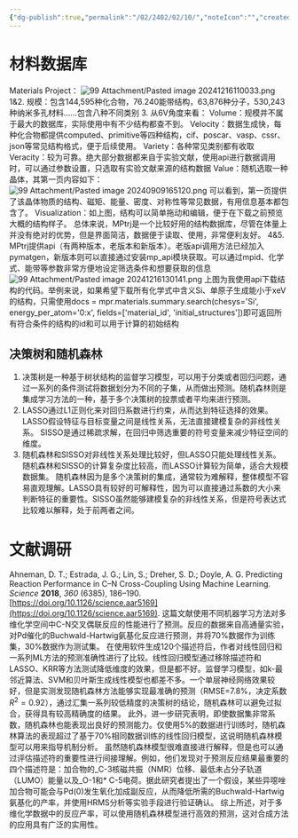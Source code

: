 ```yaml
---
{"dg-publish":true,"permalink":"/02/2402/02/10/","noteIcon":"","created":"2025-01-31T00:35","updated":"2025-07-01T20:39"}
---
```


# 材料数据库
Materials Project：
![99 Attachment/Pasted image 20241216110033.png](/img/user/99%20Attachment/Pasted%20image%2020241216110033.png)
   1&2. 规模：包含144,595种化合物，76.240能带结构，63,876种分子，530,243种纳米多孔材料……包含八种不同类别
3. 从6V角度来看：
    Volume：规模并不属于最大的数据库，实际使用中有不少结构都查不到。
    Velocity：数据生成快，每种化合物都提供computed、primitive等四种结构，cif、poscar、vasp、cssr、json等常见结构格式，便于后续使用。
    Variety：各种常见类别都有收取
    Veracity：较为可靠。绝大部分数据都来自于实验文献，使用api进行数据调用时，可以通过参数设置，只选取有实验文献来源的结构数据
    Value：随机选取一种晶体，其第一页内容如下：
![99 Attachment/Pasted image 20240909165120.png](/img/user/99%20Attachment/Pasted%20image%2020240909165120.png)
可以看到，第一页提供了该晶体物质的结构、磁矩、能量、密度、对称性等常见数据，有用信息基本都包含了。
    Visualization：如上图，结构可以简单拖动和编辑，便于在下载之前预览大概的结构样子。
总体来说，MPtrj是一个比较好用的结构数据库，尽管在体量上并没有绝对的优势，但是界面简洁，数据便于读取、使用，非常便利友好。
  4&5. MPtrj提供api（有两种版本，老版本和新版本）。老版api调用方法已经加入pymatgen，新版本则可以直接通过安装mp_api模块获取。可以通过mpid、化学式、能带等参数非常方便地设定筛选条件和想要获取的信息
  ![99 Attachment/Pasted image 20241216130141.png](/img/user/99%20Attachment/Pasted%20image%2020241216130141.png)
  上图为我使用api下载结构的代码。举例来说，如果希望下载所有化学式中含义Si、单原子生成能小于xeV的结构，只需使用docs = mpr.materials.summary.search(chesys='Si', energy_per_atom='0:x', fields=['material_id', 'initial_structures'])即可返回所有符合条件的结构的id和可以用于计算的初始结构
## 决策树和随机森林
1. 决策树是一种基于树状结构的监督学习模型，可以用于分类或者回归问题，通过一系列的条件测试将数据划分为不同的子集，从而做出预测。随机森林则是集成学习方法的一种，基于多个决策树的投票或者平均来进行预测。
2. LASSO通过L1正则化来对回归系数进行约束，从而达到特征选择的效果。LASSO假设特征与目标变量之间是线性关系，无法直接建模复杂的非线性关系。
SISSO是通过稀疏求解，在回归中筛选重要的符号变量来减少特征空间的维度。
3. 随机森林和SISSO对非线性关系处理比较好，但LASSO只能处理线性关系。
随机森林和SISSO的计算复杂度比较高，而LASSO计算较为简单，适合大规模数据集。
随机森林因为是多个决策树的集成，通常较为难解释，整体模型不容易直观理解。LASSO具有较好的可解释性，因为可以直接通过系数的大小来判断特征的重要性。SISSO虽然能够建模复杂的非线性关系，但是符号表达式比较难以解释，处于前两者之间。
# 文献调研
Ahneman, D. T.; Estrada, J. G.; Lin, S.; Dreher, S. D.; Doyle, A. G. Predicting Reaction Performance in C–N Cross-Coupling Using Machine Learning. _Science_ **2018**, _360_ (6385), 186–190. [https://doi.org/10.1126/science.aar5169](https://doi.org/10.1126/science.aar5169).
这篇文献使用不同机器学习方法对多维化学空间中C-N交叉偶联反应的性能进行了预测。反应的数据来自高通量实验，对Pd催化的Buchwald-Hartwig氨基化反应进行预测，并将70%数据作为训练集，30%数据作为测试集。
在使用软件生成120个描述符后，作者对线性回归和一系列ML方法的预测准确性进行了比较。线性回归模型通过移除描述符和LASSO、KRR等方法测试降低维度的效果，但是都不好。监督学习模型，如k-最邻近算法、SVM和贝叶斯生成线性模型也都差不多。一个单层神经网络效果较好，但是实测发现随机森林方法能够实现最准确的预测（RMSE=7.8%，决定系数$R^2=0.92$），通过汇集一系列较低精度的决策树的结论，随机森林可以避免过拟合，获得具有较高精确度的结果。
此外，进一步研究表明，即使数据集非常系数，随机森林也能表现出良好的预测能力。仅使用5%的数据进行训练时，随机森林算法的表现超过了基于70%相同数据训练的线性回归模型，这说明随机森林模型可以用来指导机制分析。
虽然随机森林模型很难直接进行解释，但是也可以通过评估描述符的重要性进行间接理解。例如，他们发现对于预测反应结果最重要的四个描述符是：加合物的_C-3核磁共振（NMR）位移、最低未占分子轨道（LUMO）能量以及_O-1和* C-5电荷。据此研究者提出了一个假设，某些异噁唑加合物可能会与Pd(0)发生氧化加成副反应，从而降低所需的Buchwald-Hartwig氨基化的产率，并使用HRMS分析等实验手段进行验证确认。
综上所述，对于多维化学数据中的反应产率，可以使用随机森林模型进行高效的预测，这对合成方法的应用具有广泛的实用性。
